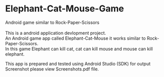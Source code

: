# Elephant-Cat-Mouse-Game
Android game similar to Rock-Paper-Scissors  
<br/>
This is a android application devlopment project.</br>
An Android game app called  Elephant-Cat-Mouse it works similar to Rock-Paper-Scissors.</br>
In this game Elephant can kill cat, cat can kill mouse and mouse can kill elephant.
<br/>

This app is prepared and tested using Android Studio (SDK) for output Screenshot please view Screenshots.pdf file.<br/>
